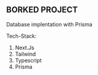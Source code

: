 ## BORKED PROJECT

Database implentation with Prisma

Tech-Stack:
  1. Next.Js
  2. Tailwind
  3. Typescript
  4. Prisma
